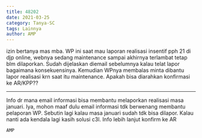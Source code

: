 ```yaml
---
title: 48202
date: 2021-03-25
category: Tanya-SC
tags: Lainnya
author: AMP
---
```


izin bertanya mas mba. WP ini saat mau laporan realisasi insentif pph 21 di djp online, webnya sedang maintenance sampai akhirnya terlambat tetap blm dilaporkan. Sudah dijelaskan diemail sebelumnya kalau telat lapor bagaimana konsekuensinya. Kemudian WPnya membalas minta dibantu lapor realisasi krn saat itu maintenance. Apakah bisa diarahkan konfirmasi ke AR/KPP??

---

Info dr mana email informasi bisa membantu melaporkan realisasi masa januari. Iya, mohon maaf dulu email informasi tdk berwenang membantu pelaporan WP. Sebutin lagi kalau masa januari sudah tdk bisa dilapor. Kalau nanti ada kendala lagi kasih solusi c3l. Info lebih lanjut konfirm ke AR

`AMP`
